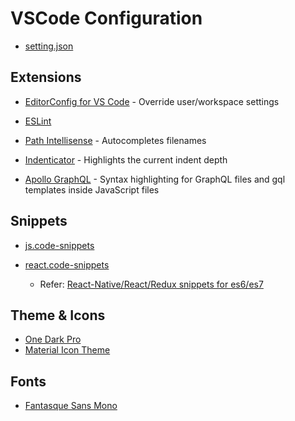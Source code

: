 # VSCode Configuration

- [setting.json](https://github.com/huyb1991/mac-setup/blob/master/vscode/settings.json)

## Extensions

- [EditorConfig for VS Code](https://marketplace.visualstudio.com/items?itemName=EditorConfig.EditorConfig) - Override user/workspace settings

- [ESLint](https://marketplace.visualstudio.com/items?itemName=dbaeumer.vscode-eslint)

- [Path Intellisense](https://marketplace.visualstudio.com/items?itemName=christian-kohler.path-intellisense) - Autocompletes filenames

- [Indenticator](https://marketplace.visualstudio.com/items?itemName=SirTori.indenticator) - Highlights the current indent depth

- [Apollo GraphQL](https://marketplace.visualstudio.com/items?itemName=apollographql.vscode-apollo) - Syntax highlighting for GraphQL files and gql templates inside JavaScript files

## Snippets

- [js.code-snippets](https://github.com/huyb1991/mac-setup/blob/master/vscode/snippets/js.code-snippets)

- [react.code-snippets](https://github.com/huyb1991/mac-setup/blob/master/vscode/snippets/react.code-snippets)
    - Refer: [React-Native/React/Redux snippets for es6/es7](https://marketplace.visualstudio.com/items?itemName=EQuimper.react-native-react-redux)

## Theme & Icons

- [One Dark Pro](https://marketplace.visualstudio.com/items?itemName=zhuangtongfa.Material-theme)
- [Material Icon Theme](https://marketplace.visualstudio.com/items?itemName=PKief.material-icon-theme)

## Fonts

- [Fantasque Sans Mono](https://github.com/belluzj/fantasque-sans)